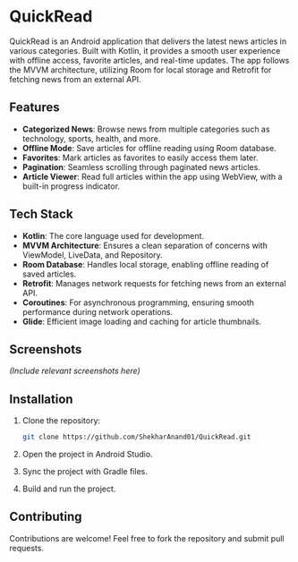 # QuickRead

QuickRead is an Android application that delivers the latest news articles in various categories. Built with Kotlin, it provides a smooth user experience with offline access, favorite articles, and real-time updates. The app follows the MVVM architecture, utilizing Room for local storage and Retrofit for fetching news from an external API.

## Features

- **Categorized News**: Browse news from multiple categories such as technology, sports, health, and more.
- **Offline Mode**: Save articles for offline reading using Room database.
- **Favorites**: Mark articles as favorites to easily access them later.
- **Pagination**: Seamless scrolling through paginated news articles.
- **Article Viewer**: Read full articles within the app using WebView, with a built-in progress indicator.

## Tech Stack

- **Kotlin**: The core language used for development.
- **MVVM Architecture**: Ensures a clean separation of concerns with ViewModel, LiveData, and Repository.
- **Room Database**: Handles local storage, enabling offline reading of saved articles.
- **Retrofit**: Manages network requests for fetching news from an external API.
- **Coroutines**: For asynchronous programming, ensuring smooth performance during network operations.
- **Glide**: Efficient image loading and caching for article thumbnails.

## Screenshots

*(Include relevant screenshots here)*

## Installation

1. Clone the repository:
    ```bash
    git clone https://github.com/ShekharAnand01/QuickRead.git
    ```

2. Open the project in Android Studio.

3. Sync the project with Gradle files.

4. Build and run the project.

## Contributing

Contributions are welcome! Feel free to fork the repository and submit pull requests.

